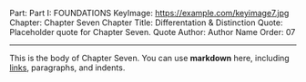 Part: Part I: FOUNDATIONS
KeyImage: https://example.com/keyimage7.jpg
Chapter: Chapter Seven
Chapter Title: Differentation & Distinction
Quote: Placeholder quote for Chapter Seven.
Quote Author: Author Name
Order: 07

---

This is the body of Chapter Seven. You can use **markdown** here, including [links](#), paragraphs, and indents.
